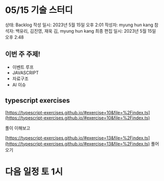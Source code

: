 # 05/15 기술 스터디

상태: Backlog
작성 일시: 2023년 5월 15일 오후 2:01
작성자: myung hun kang
참석자: 백유리, 김진영, 재욱 김, myung hun kang
최종 편집 일시: 2023년 5월 15일 오후 2:48

## 이번 주 주제!

- 이벤트 루프
- JAVASCRIPT
- 자료구조
- AI 이슈

## typescript exercises

[https://typescript-exercises.github.io/#exercise=10&file=%2Findex.ts](https://typescript-exercises.github.io/#exercise=10&file=%2Findex.ts)

풀이 이해보고

[https://typescript-exercises.github.io/#exercise=13&file=%2Findex.ts](https://typescript-exercises.github.io/#exercise=13&file=%2Findex.ts) 풀어오기

# 다음 일정 토 1시